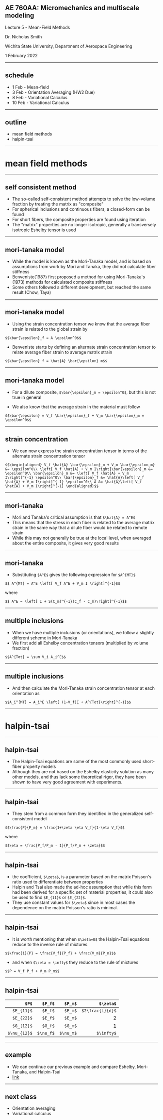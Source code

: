 ## AE 760AA: Micromechanics and multiscale modeling
Lecture 5 - Mean-Field Methods

Dr. Nicholas Smith

Wichita State University, Department of Aerospace Engineering

1 February 2022

---
## schedule

-   1 Feb - Mean-field
-   3 Feb - Orientation Averaging (HW2 Due)
-   8 Feb - Variational Calculus
-   10 Feb - Variational Calculus

----
## outline

- mean field methods
- halpin-tsai

---
# mean field methods

----
## self consistent method

-   The so-called self-consistent method attempts to solve the low-volume fraction by treating the matrix as "composite"
-   For spherical inclusions and continuous fibers, a closed-form can be found
-   For short fibers, the composite properties are found using iteration
-   The "matrix" properties are no longer isotropic, generally a transversely isotropic Eshelby tensor is used

----
## mori-tanaka model

-   While the model is known as the Mori-Tanaka model, and is based on assumptions from work by Mori and Tanaka, they did not calculate fiber stiffness
-   Benveniste(1987) first proposed a method for using Mori-Tanaka's (1973) methods for calculated composite stiffness
-   Some others followed a different development, but reached the same result (Chow, Taya)

----
## mori-tanaka model

-   Using the strain concentration tensor we know that the average fiber strain is related to the global strain by

`$$\bar{\epsilon}_f = A \epsilon^0$$`

-   Benveniste starts by defining an alternate strain concentration tensor to relate average fiber strain to average matrix strain

`$$\bar{\epsilon}_f = \hat{A} \bar{\epsilon}_m$$`

----
## mori-tanaka model

-   For a dilute composite, `$\bar{\epsilon}_m = \epsilon^0$`, but this is not true in general

-   We also know that the average strain in the material must follow

`$$\bar{\epsilon} = V_f \bar{\epsilon}_f + V_m \bar{\epsilon}_m = \epsilon^0$$`

----
## strain concentration

-   We can now express the strain concentration tensor in terms of the alternate strain concentration tensor

`$$\begin{aligned}
  V_f \hat{A} \bar{\epsilon}_m + V_m \bar{\epsilon_m} &= \epsilon^0\\
  \left[ V_f \hat{A} + V_m I\right]\bar{\epsilon}_m &= \epsilon^0\\
  \bar{\epsilon}_m &= \left[ V_f \hat{A} + V_m I\right]^{-1} \epsilon^0\\
  \bar{\epsilon}_f &= \hat{A}\left[ V_f \hat{A} + V_m I\right]^{-1} \epsilon^0\\
  A &= \hat{A}\left[ V_f \hat{A} + V_m I\right]^{-1}
\end{aligned}$$`

----
## mori-tanaka

-   Mori and Tanaka's critical assumption is that `$\hat{A} = A^E$` 
-   This means that the stress in each fiber is related to the average matrix strain in the same way that a dilute fiber would be related to remote strain
-   While this may not generally be true at the local level, when averaged about the entire composite, it gives very good results

----
## mori-tanaka

-   Substituting `$A^E$` gives the following expression for `$A^{MT}$`

`$$ A^{MT} = A^E \left[ V_f A^E + V_m I \right]^{-1}$$`

where

`$$ A^E = \left[ I + S(C_m)^{-1}(C_f - C_m)\right]^{-1}$$`

----
## multiple inclusions

-   When we have multiple inclusions (or orientations), we follow a slightly different scheme in Mori-Tanaka
-   We first add all Eshelby concentration tensors (multiplied by volume fraction)

`$$A^{Tot} = \sum V_i A_i^E$$`

----
## multiple inclusions

-   And then calculate the Mori-Tanaka strain concentration tensor at each orientation as

`$$A_i^{MT} = A_i^E \left[ (1-V_f)I + A^{Tot}\right]^{-1}$$`

---
# halpin-tsai

----
## halpin-tsai

-   The Halpin-Tsai equations are some of the most commonly used short-fiber property models
-   Although they are not based on the Eshelby elasticity solution as many other models, and thus lack some theoretical rigor, they have been shown to have very good agreement with experiments.

----
## halpin-tsai

-   They stem from a common form they identified in the generalized self-consistent model

`$$\frac{P}{P_m} = \frac{1+\zeta \eta V_f}{1-\eta V_f}$$`

where

`$$\eta = \frac{P_f/P_m - 1}{P_f/P_m + \zeta}$$`

----
## halpin-tsai

-   the coefficient, `$\zeta$`, is a parameter based on the matrix Poisson's ratio used to differentiate between properties
-   Halpin and Tsai also made the ad-hoc assumption that while this form had been derived for a specific set of material properties, it could also be used to find `$E_{11}$` or `$E_{22}$`.
-   They use constant values for `$\zeta$` since in most cases the dependence on the matrix Poisson's ratio is minimal.

----
## halpin-tsai

-   It is worth mentioning that when `$\zeta=0$` the Halpin-Tsai equations reduce to the inverse rule of mixtures

`$$\frac{1}{P} = \frac{V_f}{P_f} + \frac{V_m}{P_m}$$`

-   and when `$\zeta = \infty$` they reduce to the rule of mixtures

`$$P = V_f P_f + V_m P_m$$`

----
## halpin-tsai

|              `$P$` | `$P_f$` | `$P_m$` |      `$\zeta$` |
|-----------------:|------------------:|------------------:|---------------:|
| `$E_{11}$` | `$E_f$` | `$E_m$` |`$2\frac{L}{d}$`|
| `$E_{22}$` | `$E_f$` | `$E_m$` |              2 |
| `$G_{12}$` | `$G_f$` | `$G_m$` |              1 |
| `$\nu_{12}$` | `$\nu_f$` | `$\nu_m$` |     `$\infty$` |

----
## example

-   We can continue our previous example and compare Eshelby, Mori-Tanaka, and Halpin-Tsai
-   [link](https://colab.research.google.com/drive/1lqCzj2sUxAlzo6aHf1AynGnXrgKRDdeS?usp=sharing)

---
## next class

-   Orientation averaging
-   Variational calculus
